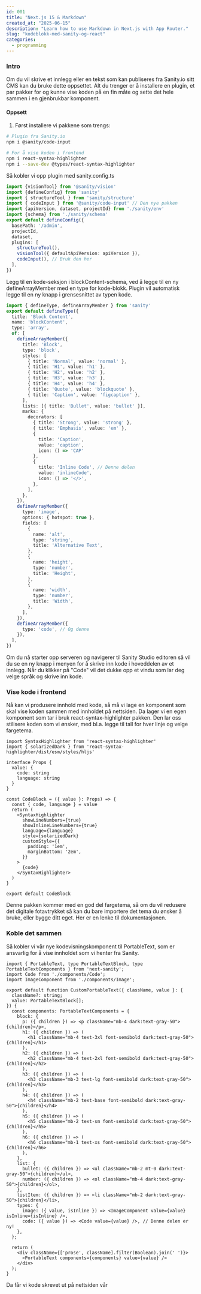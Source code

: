 ```yaml
---
id: 001
title: "Next.js 15 & Markdown"
created_at: "2025-06-15"
description: "Learn how to use Markdown in Next.js with App Router."
slug: "kodeblokk-med-sanity-og-react"
categories: 
  - programming
---
```


### Intro
Om du vil skrive et innlegg eller en tekst som kan publiseres fra Sanity.io sitt CMS kan du bruke dette oppsettet. Alt du trenger er å installere en plugin, et par pakker for og kunne vise koden på en fin måte og sette det hele sammen i en gjenbrukbar komponent.

#### Oppsett

1. Først installere vi pakkene som trengs:

```bash
# Plugin fra Sanity.io
npm i @sanity/code-input

# For å vise koden i frontend
npm i react-syntax-highlighter 
npm i --save-dev @types/react-syntax-highlighter
```

Så kobler vi opp plugin med sanity.config.ts
```typescript
import {visionTool} from '@sanity/vision'
import {defineConfig} from 'sanity'
import { structureTool } from 'sanity/structure'
import { codeInput } from '@sanity/code-input' // Den nye pakken
import {apiVersion, dataset, projectId} from './sanity/env'
import {schema} from './sanity/schema'
export default defineConfig({
  basePath: '/admin',
  projectId,
  dataset,
  plugins: [
    structureTool(),
    visionTool({ defaultApiVersion: apiVersion }),
    codeInput(), // Bruk den her
  ],
})
```
Legg til en kode-seksjon i blockContent-schema, ved å legge til en ny defineArrayMember med en type for kode-blokk. Plugin vil automatisk legge til en ny knapp i grensesnittet av typen kode.

```typescript
import { defineType, defineArrayMember } from 'sanity'
export default defineType({
  title: 'Block Content',
  name: 'blockContent',
  type: 'array',
  of: [
    defineArrayMember({
      title: 'Block',
      type: 'block',
      styles: [
        { title: 'Normal', value: 'normal' },
        { title: 'H1', value: 'h1' },
        { title: 'H2', value: 'h2' },
        { title: 'H3', value: 'h3' },
        { title: 'H4', value: 'h4' },
        { title: 'Quote', value: 'blockquote' },
        { title: 'Caption', value: 'figcaption' },
      ],
      lists: [{ title: 'Bullet', value: 'bullet' }],
      marks: {
        decorators: [
          { title: 'Strong', value: 'strong' },
          { title: 'Emphasis', value: 'em' },
          {
            title: 'Caption',
            value: 'caption',
            icon: () => 'CAP'
          },
          {
            title: 'Inline Code', // Denne delen
            value: 'inlineCode',
            icon: () => '</>',
          },
        ],
      },
    }),
    defineArrayMember({
      type: 'image',
      options: { hotspot: true },
      fields: [
        {
          name: 'alt',
          type: 'string',
          title: 'Alternative Text',
        },
        {
          name: 'height',
          type: 'number',
          title: 'Height',
        },
        {
          name: 'width',
          type: 'number',
          title: 'Width',
        },
      ],
    }),
    defineArrayMember({
      type: 'code', // Og denne
    }),
  ],
})
```

Om du nå starter opp serveren og navigerer til Sanity Studio editoren så vil du se en ny knapp i menyen for å skrive inn kode i hoveddelen av et innlegg.
Når du klikker på "Code" vil det dukke opp et vindu som lar deg velge språk og skrive inn kode.

### Vise kode i frontend

Nå kan vi produsere innhold med kode, så må vi lage en komponent som skal vise koden sammen med innholdet på nettsiden. Da lager vi en egen komponent som tar i bruk react-syntax-highlighter pakken. Den lar oss stilisere koden som vi ønsker, med bl.a. legge til tall for hver linje og velge fargetema.

```tsx
import SyntaxHighlighter from 'react-syntax-highlighter'
import { solarizedDark } from 'react-syntax-highlighter/dist/esm/styles/hljs'

interface Props {
  value: {
    code: string
    language: string
  }
}

const CodeBlock = ({ value }: Props) => {
  const { code, language } = value
  return (
    <SyntaxHighlighter
      showLineNumbers={true}
      showInlineLineNumbers={true}
      language={language}
      style={solarizedDark}
      customStyle={{
        padding: '1em',
        marginBottom: '2em',
      }}
    >
      {code}
    </SyntaxHighlighter>
  )
}

export default CodeBlock

```

Denne pakken kommer med en god del fargetema, så om du vil redusere det digitale fotavtrykket så kan du bare importere det tema du ønsker å bruke, eller bygge ditt eget. Her er en lenke til dokumentasjonen.

### Koble det sammen

Så kobler vi vår nye kodevisningskomponent til PortableText, som er ansvarlig for å vise innholdet som vi henter fra Sanity.

```tsx
import { PortableText, type PortableTextBlock, type PortableTextComponents } from 'next-sanity';
import Code from './components/Code';
import ImageComponent from './components/Image';

export default function CustomPortableText({ className, value }: {
  className?: string;
  value: PortableTextBlock[];
}) {
  const components: PortableTextComponents = {
    block: {
      p: ({ children }) => <p className="mb-4 dark:text-gray-50">{children}</p>,
      h1: ({ children }) => (
        <h1 className="mb-4 text-3xl font-semibold dark:text-gray-50">{children}</h1>
      ),
      h2: ({ children }) => (
        <h2 className="mb-4 text-2xl font-semibold dark:text-gray-50">{children}</h2>
      ),
      h3: ({ children }) => (
        <h3 className="mb-3 text-lg font-semibold dark:text-gray-50">{children}</h3>
      ),
      h4: ({ children }) => (
        <h4 className="mb-2 text-base font-semibold dark:text-gray-50">{children}</h4>
      ),
      h5: ({ children }) => (
        <h5 className="mb-2 text-sm font-semibold dark:text-gray-50">{children}</h5>
      ),
      h6: ({ children }) => (
        <h6 className="mb-1 text-xs font-semibold dark:text-gray-50">{children}</h6>
      ),
    },
    list: {
      bullet: ({ children }) => <ul className="mb-2 mt-0 dark:text-gray-50">{children}</ul>,
      number: ({ children }) => <ol className="mb-4 dark:text-gray-50">{children}</ol>,
    },
    listItem: ({ children }) => <li className="mb-2 dark:text-gray-50">{children}</li>,
    types: {
      image: ({ value, isInline }) => <ImageComponent value={value} isInline={isInline} />,
      code: ({ value }) => <Code value={value} />, // Denne delen er ny!
    },
  };

  return (
    <div className={['prose', className].filter(Boolean).join(' ')}>
      <PortableText components={components} value={value} />
    </div>
  );
}
```
Da får vi kode skrevet ut på nettsiden vår